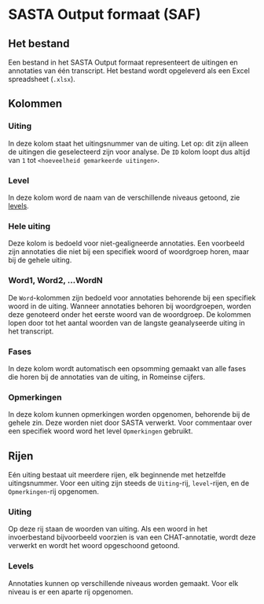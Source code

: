 # SASTA Output formaat (SAF)

## Het bestand
Een bestand in het SASTA Output formaat representeert de uitingen en annotaties van één transcript. Het bestand wordt opgeleverd als een Excel spreadsheet (`.xlsx`).

## Kolommen
### Uiting
In deze kolom staat het uitingsnummer van de uiting. Let op: dit zijn alleen de uitingen die geselecteerd zijn voor analyse. De `ID` kolom loopt dus altijd van `1` tot `<hoeveelheid gemarkeerde uitingen>`.
### Level
In deze kolom word de naam van de verschillende niveaus getoond, zie [levels](#levels).

### Hele uiting
Deze kolom is bedoeld voor niet-gealigneerde annotaties. Een voorbeeld zijn annotaties die niet bij een specifiek woord of woordgroep horen, maar bij de gehele uiting.

### Word1, Word2, ...WordN
De `Word`-kolommen zijn bedoeld voor annotaties behorende bij een specifiek woord in de uiting. Wanneer annotaties behoren bij woordgroepen, worden deze genoteerd onder het eerste woord van de woordgroep. De kolommen lopen door tot het aantal woorden van de langste geanalyseerde uiting in het transcript.

### Fases
In deze kolom wordt automatisch een opsomming gemaakt van alle fases die horen bij de annotaties van de uiting, in Romeinse cijfers.

### Opmerkingen
In deze kolom kunnen opmerkingen worden opgenomen, behorende bij de gehele zin. Deze worden niet door SASTA verwerkt. Voor commentaar over een specifiek woord word het level `Opmerkingen` gebruikt.

## Rijen
Eén uiting bestaat uit meerdere rijen, elk beginnende met hetzelfde uitingsnummer. Voor een uiting zijn steeds de `Uiting`-rij, `level`-rijen, en de `Opmerkingen`-rij opgenomen.

### Uiting
Op deze rij staan de woorden van uiting. Als een woord in het invoerbestand bijvoorbeeld voorzien is van een CHAT-annotatie, wordt deze verwerkt en wordt het woord opgeschoond getoond.

### Levels
Annotaties kunnen op verschillende niveaus worden gemaakt.
Voor elk niveau is er een aparte rij opgenomen.

